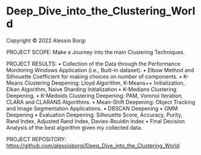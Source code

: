 # Deep_Dive_into_the_Clustering_World

Copyright © 2022 Alessio Borgi

PROJECT SCOPE: Make a Journey into the main Clustering Techniques.

PROJECT RESULTS:
• Collection of the Data through the Performance Monitoring Windows Application (i.e., Built-in dataset).
• Elbow Method and Silhouette Coefficient for making choices on number of components.
• K-Means Clustering Deepening: Lloyd Algorithm, K-Means++ Initialization, Elkan Algorithm, Naive Sharding Initialization
• K-Medians Clustering Deepening.
• K-Medoids Clustering Deepening: PAM, Voronoi Iteration, CLARA and CLARANS Algorithms.
• Mean-Shift Deepening: Object Tracking and Image Segmentation Applications.
• DBSCAN Deepening
• GMM Deepening
• Evaluation Deepening: Silhouette Score, Accuracy, Purity, Rand Index, Adjusted Rand Index, Davies-Bouldin Index
• Final Decision Analysis of the best algorithm given my collected data.

PROJECT REPOSITORY: https://github.com/alessioborgi/Deep_Dive_into_the_Clustering_World
